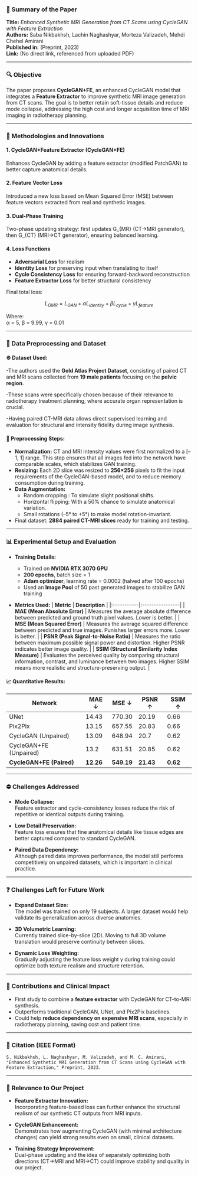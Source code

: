 
### 📄 Summary of the Paper

**Title:** _Enhanced Synthetic MRI Generation from CT Scans using CycleGAN with Feature Extraction_  
**Authors:** Saba Nikbakhsh, Lachin Naghashyar, Morteza Valizadeh, Mehdi Chehel Amirani  
**Published in:** (Preprint, 2023)  
**Link:** (No direct link, referenced from uploaded PDF)

---

### 🔍 Objective

The paper proposes **CycleGAN+FE**, an enhanced CycleGAN model that integrates a **Feature Extractor** to improve synthetic MRI image generation from CT scans. The goal is to better retain soft-tissue details and reduce mode collapse, addressing the high cost and longer acquisition time of MRI imaging in radiotherapy planning.

---

### 🧠 Methodologies and Innovations

#### 1. CycleGAN+Feature Extractor (CycleGAN+FE)
Enhances CycleGAN by adding a feature extractor (modified PatchGAN) to better capture anatomical details.

#### 2. Feature Vector Loss
Introduced a new loss based on Mean Squared Error (MSE) between feature vectors extracted from real and synthetic images.

#### 3. Dual-Phase Training
Two-phase updating strategy: first updates G_{MR} (CT→MRI generator), then G_{CT} (MRI→CT generator), ensuring balanced learning.

#### 4. Loss Functions
- **Adversarial Loss** for realism
- **Identity Loss** for preserving input when translating to itself
- **Cycle Consistency Loss** for ensuring forward-backward reconstruction
- **Feature Extractor Loss** for better structural consistency

Final total loss:
```math
L_{GMR} = L_{GAN} + αL_{identity} + βL_{cycle} + γL_{feature}
```
Where:  
α = 5, β = 9.99, γ = 0.01

---

### 🧪 Data Preprocessing and Dataset

#### ⚙️ Dataset Used:
-The authors used the **Gold Atlas Project Dataset**, consisting of paired CT and MRI scans collected from **19 male patients** focusing on the **pelvic region**.

-These scans were specifically chosen because of their relevance to radiotherapy treatment planning, where accurate organ representation is crucial.

-Having paired CT-MRI data allows direct supervised learning and evaluation for structural and intensity fidelity during image synthesis.

#### 🔄 Preprocessing Steps:
- **Normalization:** CT and MRI intensity values were first normalized to a [–1, 1] range. This step ensures that all images fed into the network have comparable scales, which stabilizes GAN training.
- **Resizing:** Each 2D slice was resized to **256×256** pixels to fit the input requirements of the CycleGAN-based model, and to reduce memory consumption during training.
- **Data Augmentation:**
  - Random cropping : To simulate slight positional shifts.
  - Horizontal flipping: With a 50% chance to simulate anatomical variation.
  - Small rotations (–5° to +5°) to make model rotation-invariant.
- Final dataset: **2884 paired CT-MRI slices** ready for training and testing.

---

### 📊 Experimental Setup and Evaluation

- **Training Details:**
  - Trained on **NVIDIA RTX 3070 GPU**
  - **200 epochs**, batch size = 1
  - **Adam optimizer**, learning rate = 0.0002 (halved after 100 epochs)
  - Used an **Image Pool** of 50 past generated images to stabilize GAN training

- **Metrics Used:**
  | **Metric** | **Description** |
  |:-----------|:----------------|
  | **MAE (Mean Absolute Error)** | Measures the average absolute difference between predicted and ground truth pixel values. Lower is better. |
  | **MSE (Mean Squared Error)** | Measures the average squared difference between predicted and true images. Punishes larger errors more. Lower is better. |
  | **PSNR (Peak Signal-to-Noise Ratio)** | Measures the ratio between maximum possible signal power and distortion. Higher PSNR indicates better image quality. |
  | **SSIM (Structural Similarity Index Measure)** | Evaluates the perceived quality by comparing structural information, contrast, and luminance between two images. Higher SSIM means more realistic and structure-preserving output. |


#### 📈 Quantitative Results:

| Network               | MAE ↓  | MSE ↓  | PSNR ↑  | SSIM ↑ |
|------------------------|--------|--------|---------|--------|
| UNet                   | 14.43  | 770.30 | 20.19   | 0.66   |
| Pix2Pix                | 13.15  | 657.55 | 20.83   | 0.66   |
| CycleGAN (Unpaired)    | 13.09  | 648.94 | 20.7    | 0.62   |
| CycleGAN+FE (Unpaired) | 13.2   | 631.51 | 20.85   | 0.62   |
| **CycleGAN+FE (Paired)** | **12.26** | **549.19** | **21.43** | **0.62** |

---

### ⛔ Challenges Addressed

- **Mode Collapse:**  
  Feature extractor and cycle-consistency losses reduce the risk of repetitive or identical outputs during training.

- **Low Detail Preservation:**  
  Feature loss ensures that fine anatomical details like tissue edges are better captured compared to standard CycleGAN.

- **Paired Data Dependency:**  
  Although paired data improves performance, the model still performs competitively on unpaired datasets, which is important in clinical practice.

---

### ❓ Challenges Left for Future Work

- **Expand Dataset Size:**  
  The model was trained on only 19 subjects. A larger dataset would help validate its generalization across diverse anatomies.

- **3D Volumetric Learning:**  
  Currently trained slice-by-slice (2D). Moving to full 3D volume translation would preserve continuity between slices.

- **Dynamic Loss Weighting:**  
  Gradually adjusting the feature loss weight γ during training could optimize both texture realism and structure retention.

---

### 🔬 Contributions and Clinical Impact

- First study to combine a **feature extractor** with CycleGAN for CT-to-MRI synthesis.
- Outperforms traditional CycleGAN, UNet, and Pix2Pix baselines.
- Could help **reduce dependency on expensive MRI scans**, especially in radiotherapy planning, saving cost and patient time.

---

### 📃 Citation (IEEE Format)
```
S. Nikbakhsh, L. Naghashyar, M. Valizadeh, and M. C. Amirani, "Enhanced Synthetic MRI Generation from CT Scans using CycleGAN with Feature Extraction," Preprint, 2023.

```

---

### 🔗 Relevance to Our Project

- **Feature Extractor Innovation:**  
  Incorporating feature-based loss can further enhance the structural realism of our synthetic CT outputs from MRI inputs.

- **CycleGAN Enhancement:**  
  Demonstrates how augmenting CycleGAN (with minimal architecture changes) can yield strong results even on small, clinical datasets.

- **Training Strategy Improvement:**  
  Dual-phase updating and the idea of separately optimizing both directions (CT→MRI and MRI→CT) could improve stability and quality in our project.
